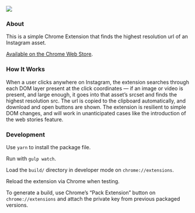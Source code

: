 ![](https://i.imgur.com/u4MVEqB.png)

### About

This is a simple Chrome Extension that finds the highest resolution url of an Instagram asset.

[Available on the Chrome Web Store](https://chrome.google.com/webstore/detail/high-resolution-downloade/hbijmiokbffalbolieapplfhmmnioeao).

### How It Works

When a user clicks anywhere on Instagram, the extension searches through each DOM layer present at the click coordinates — if an image or video is present, and large enough, it goes into that asset’s srcset and finds the highest resolution src. The url is copied to the clipboard automatically, and download and open buttons are shown. The extension is resilient to simple DOM changes, and will work in unanticipated cases like the introduction of the web stories feature.

### Development

Use `yarn` to install the package file.

Run with `gulp watch`.

Load the `build/` directory in developer mode on `chrome://extensions`.

Reload the extension via Chrome when testing.

To generate a build, use Chrome’s “Pack Extension” button on `chrome://extensions` and attach the private key from previous packaged versions.
